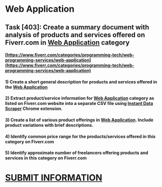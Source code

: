 # Web Application
## Task [403]: Create a summary document with analysis of products and services offered on Fiverr.com in [Web Application](https://www.fiverr.com/categories/programming-tech/web-programming-services/web-application) category
#### [https://www.fiverr.com/categories/programming-tech/web-programming-services/web-application](https://www.fiverr.com/categories/programming-tech/web-programming-services/web-application)
#### 1) Create a short general description for products and services offered in the [Web Application](https://www.fiverr.com/categories/programming-tech/web-programming-services/web-application)
#### 2) Extract product/service information for [Web Application](https://www.fiverr.com/categories/programming-tech/web-programming-services/web-application) category as listed on Fiverr.com website into a separate CSV file using [Instant Data Scraper](https://chrome.google.com/webstore/detail/instant-data-scraper/ofaokhiedipichpaobibbnahnkdoiiah) Chrome extension.
#### 3) Create a list of various product offerings in [Web Application](https://www.fiverr.com/categories/programming-tech/web-programming-services/web-application). Include product variations with brief descriptions.
#### 4) Identify common price range for the products/services offered in this category on Fiverr.com
#### 5) Identify approximate number of freelancers offering products and services in this category on Fiverr.com

# [SUBMIT INFORMATION](https://forms.office.com/r/8AEKjkLxKG)
